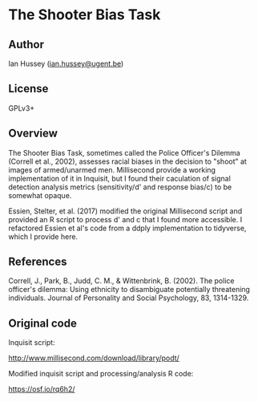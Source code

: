 # The Shooter Bias Task

## Author

Ian Hussey (ian.hussey@ugent.be)

## License

GPLv3+

## Overview

The Shooter Bias Task, sometimes called the Police Officer's Dilemma (Correll et al., 2002), assesses racial biases in the decision to "shoot" at images of armed/unarmed men. Millisecond provide a working implementation of it in Inquisit, but I found their caculation of signal detection analysis metrics (sensitivity/d' and response bias/c) to be somewhat opaque. 

Essien, Stelter, et al. (2017) modified the original Millisecond script and provided an R script to process d' and c that I found more accessible. I refactored Essien et al's code from a ddply implementation to tidyverse, which I provide here. 

## References

Correll, J., Park, B., Judd, C. M., & Wittenbrink, B. (2002). The police officer's dilemma: Using ethnicity to disambiguate potentially threatening individuals. Journal of Personality and Social Psychology, 83, 1314-1329.

## Original code

Inquisit script:

http://www.millisecond.com/download/library/podt/

Modified inquisit script and processing/analysis R code:

https://osf.io/rq6h2/